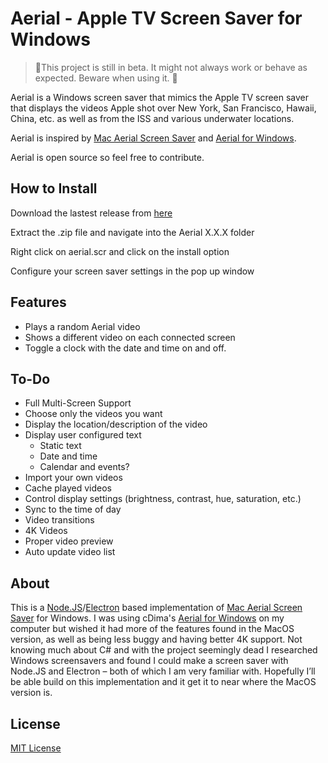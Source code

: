 # Aerial - Apple TV Screen Saver for Windows

>🚧This project is still in beta. It might not always work or behave as expected. Beware when using it. 🚧
 
Aerial is a Windows screen saver that mimics the Apple TV screen saver that displays the videos Apple shot over New York, San Francisco, Hawaii, China, etc. as well as from the ISS and various underwater locations.

Aerial is inspired by [Mac Aerial Screen Saver](https://github.com/JohnCoates/Aerial) and [Aerial for Windows](https://github.com/cDima/Aerial).

Aerial is open source so feel free to contribute.

## How to Install
Download the lastest release from [here](https://github.com/OrangeJedi/Aerial/releases)

Extract the .zip file and navigate into the Aerial X.X.X folder

Right click on aerial.scr and click on the install option

Configure your screen saver settings in the pop up window

## Features
* Plays a random Aerial video
* Shows a different video on each connected screen
* Toggle a clock with the date and time on and off.

## To-Do
* Full Multi-Screen Support
* Choose only the videos you want
* Display the location/description of the video
* Display user configured text
  * Static text
  * Date and time
  * Calendar and events?
* Import your own videos
* Cache played videos
* Control display settings (brightness, contrast, hue, saturation, etc.)
* Sync to the time of day
* Video transitions
* 4K Videos
* Proper video preview
* Auto update video list

## About
This is a [Node.JS](https://nodejs.org)/[Electron](https://www.electronjs.org/) based implementation of [Mac Aerial Screen Saver](https://github.com/JohnCoates/Aerial) for Windows. I was using cDima's [Aerial for Windows](https://github.com/cDima/Aerial) on my computer but wished it had more of the features found in the MacOS version, as well as being less buggy and having better 4K support. Not knowing much about C# and with the project seemingly dead I researched Windows screensavers and found I could make a screen saver with Node.JS and Electron – both of which I am very familiar with. Hopefully I’ll be able build on this implementation and it get it to near where the MacOS version is.

## License
[MIT License](https://github.com/OrangeJedi/Aerial/blob/master/LICENSE)
